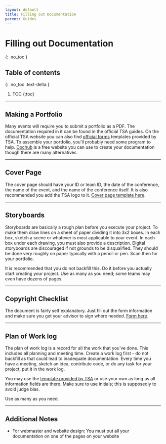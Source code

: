 ```yaml
---
layout: default
title: Filling out Documentation
parent: Guides
---
```


# Filling out Documentation
{: .no_toc }

## Table of contents
{: .no_toc .text-delta }

1. TOC
{:toc}

---

## Making a Portfolio

Many events will require you to submit a portfolio as a PDF. The documentation required in it can be found in the official TSA guides. On the official TSA website you can also find [official forms](https://tsaweb.org/competitions-programs/tsa/competition-forms) templates provided by TSA.
To assemble your portfolio, you'll probably need some program to help. [Dochub](https://dochub.com/) is a free website you can use to create your documentation though there are many alternatives.

---

## Cover Page

The cover page should have your ID or team ID, the date of the conference, the name of the event, and the name of the conference itself. It is also recommended you add the TSA logo to it. [Cover page template here](/assets/documents/cover-page-template.odt).

---

## Storyboards

Storyboards are basically a rough plan before you execute your project. To make them draw lines on a sheet of paper dividing it into 3x2 boxes. In each box, sketch a scene or whatever is most applicable to your event. In each box under each drawing, you must also provide a description. Digital storyboards are discouraged if not grounds to be disqualified. They should be done very roughly on paper typically with a pencil or pen. Scan then for your portfolio.

It is recommended that you do not backfill this. Do it before you actually start creating your project. Use as many as you need; some teams may even have dozens of pages.

---

## Copyright Checklist

The document is fairly self explanatory. Just fill out the form information and make sure you get your advisor to sign where needed. [Form here](https://tsaweb.org/docs/default-source/themes-and-problems-2018-2019/2021-2022/copyright-checklist.pdf).

---

## Plan of Work log

The plan of work log is a record for all the work that you’ve done. This includes all planning and meeting time. Create a work log first - do not backfill as that could lead to inadequate documentation. Every time you have a meeting, sketch an idea, contribute code, or do any task for your project, put it in the work log.

You may use the [template provided by TSA](https://tsaweb.org/docs/default-source/themes-and-problems-2018-2019/2021-2022/plan-of-work-log.pdf?sfvrsn=d6023020_2) or use your own as long as all information fields are there. Make sure to use initials; this is supposedly to avoid judge bias.

Use as many as you need.

---

## Additional Notes

- For webmaster and website design: You must put all your documentation on one of the pages on your website
